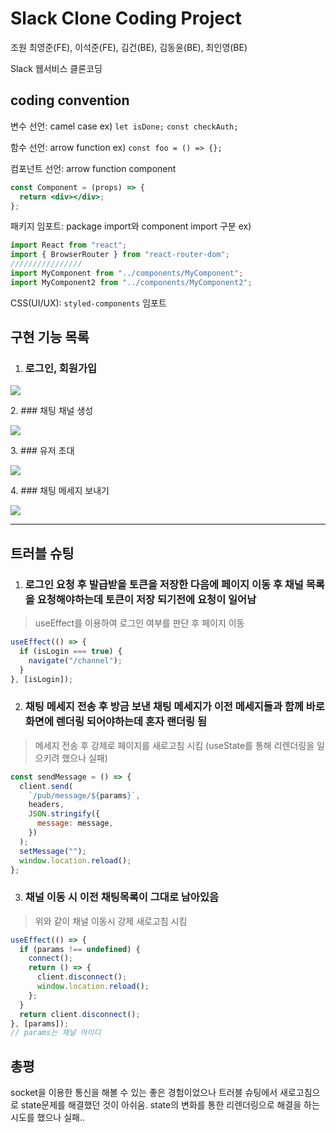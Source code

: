 # Slack Clone Coding Project

조원 최영준(FE), 이석준(FE), 김건(BE), 김동윤(BE), 최인영(BE)

Slack 웹서비스 클론코딩

## coding convention

변수 선언: camel case
ex) `let isDone;` `const checkAuth;`

함수 선언: arrow function
ex) `const foo = () => {};`

컴포넌트 선언: arrow function component

```jsx
const Component = (props) => {
  return <div></div>;
};
```

패키지 임포트: package import와 component import 구분
ex)

```jsx
import React from "react";
import { BrowserRouter } from "react-router-dom";
////////////////
import MyComponent from "../components/MyComponent";
import MyComponent2 from "../components/MyComponent2";
```





CSS(UI/UX):
`styled-components` 임포트

## 구현 기능 목록


1. ### 로그인, 회원가입
<p>
  <img src='https://user-images.githubusercontent.com/79635274/186629019-ceebaaa5-af6b-4e75-93c0-1233597d2607.png'>
</p>
2. ### 채팅 채널 생성
<p>
  <img src='https://user-images.githubusercontent.com/79635274/186629035-3d47a68b-557c-4b84-b44c-3eb25e49a879.png'>
</p>
3. ### 유저 초대
<p>
  <img src='https://user-images.githubusercontent.com/79635274/186629041-9e890ecc-ec74-4a15-8b36-de69538670d1.png'>
</p>
4. ### 채팅 메세지 보내기
<p>
  <img src='https://user-images.githubusercontent.com/79635274/186629045-0e645c42-a928-4718-8fc4-82835e3c1600.png'>
</p>

----


## 트러블 슈팅

1. ### 로그인 요청 후 발급받을 토큰을 저장한 다음에 페이지 이동 후 채널 목록을 요청해야하는데 토큰이 저장 되기전에 요청이 일어남


  > useEffect를 이용하여 로그인 여부를 판단 후 페이지 이동
  ```javascript
  useEffect(() => {
    if (isLogin === true) {
      navigate("/channel");
    }
  }, [isLogin]);
  ```

2. ### 채팅 메세지 전송 후 방금 보낸 채팅 메세지가 이전 메세지들과 함께 바로 화면에 렌더링 되어야하는데 혼자 랜더링 됨


  > 메세지 전송 후 강제로 페이지를 새로고침 시킴 (useState를 통해 리렌더링을 일으키려 했으나 실패)
  ```javascript
  const sendMessage = () => {
    client.send(
      `/pub/message/${params}`,
      headers,
      JSON.stringify({
        message: message,
      })
    );
    setMessage("");
    window.location.reload();
  };
  ```

3. ### 채널 이동 시 이전 채팅목록이 그대로 남아있음


  > 위와 같이 채널 이동시 강제 새로고침 시킴
  ```javascript
  useEffect(() => {
    if (params !== undefined) {
      connect();
      return () => {
        client.disconnect();
        window.location.reload();
      };
    }
    return client.disconnect();
  }, [params]);
  // params는 채널 아이디
  ```
  
  
  ## 총평
  
  
  socket을 이용한 통신을 해볼 수 있는 좋은 경험이었으나 트러블 슈팅에서 새로고침으로 state문제를 해결했던 것이 아쉬움. state의 변화를 통한 리렌더링으로 해결을 하는 시도를 했으나 실패..
